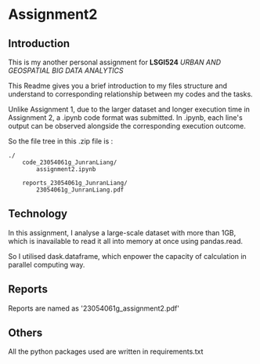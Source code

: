 # Assignment2

## Introduction

This is my another personal assignment for **LSGI524** _URBAN AND GEOSPATIAL BIG DATA ANALYTICS_

This Readme gives you a brief introduction to my files structure and understand to corresponding relationship between my codes and the tasks.

Unlike Assignment 1, due to the larger dataset and longer execution time in Assignment 2, a .ipynb code format was submitted. In .ipynb, each line's output can be observed alongside the corresponding execution outcome.

So the file tree in this .zip file is :

    ./
        code_23054061g_JunranLiang/
            assignment2.ipynb

        reports_23054061g_JunranLiang/
            23054061g_JunranLiang.pdf

## Technology

In this assignment, I analyse a large-scale dataset with more than 1GB, which is inavailable to read it all into memory at once using pandas.read.

So I utilised dask.dataframe, which enpower the capacity of calculation in parallel computing way.

## Reports

Reports are named as '23054061g_assignment2.pdf'

## Others

All the python packages used are written in requirements.txt
